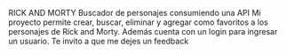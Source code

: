 RICK AND MORTY
Buscador de personajes consumiendo una API
Mi proyecto permite crear, buscar, eliminar y agregar como favoritos a los personajes de Rick and Morty. Además cuenta con un login para ingresar un usuario. Te invito a que me dejes un feedback
